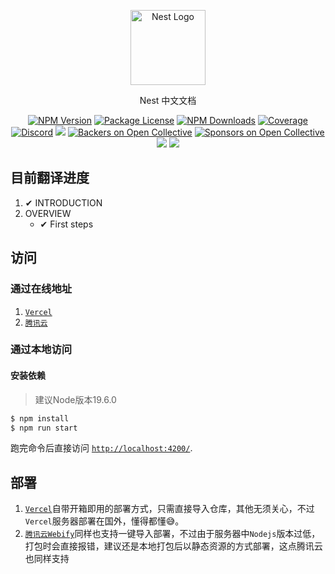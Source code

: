 <p align="center">
  <a href="http://nestjs.com/" target="blank"><img src="https://nestjs.com/img/logo-small.svg" width="120" alt="Nest Logo" /></a>
</p>

  <p align="center"> Nest 中文文档</p>
    <p align="center">
<a href="https://www.npmjs.com/~nestjscore"><img src="https://img.shields.io/npm/v/@nestjs/core.svg" alt="NPM Version" /></a>
<a href="https://www.npmjs.com/~nestjscore"><img src="https://img.shields.io/npm/l/@nestjs/core.svg" alt="Package License" /></a>
<a href="https://www.npmjs.com/~nestjscore"><img src="https://img.shields.io/npm/dm/@nestjs/core.svg" alt="NPM Downloads" /></a>
<a href="https://coveralls.io/github/nestjs/nest?branch=master"><img src="https://coveralls.io/repos/github/nestjs/nest/badge.svg?branch=master#6" alt="Coverage" /></a>
<a href="https://discord.gg/G7Qnnhy" target="_blank"><img src="https://img.shields.io/badge/discord-online-brightgreen.svg" alt="Discord"/></a>
  <a href="https://dev.to/nestjs"><img src="https://img.shields.io/badge/blog-dev.to-green"/></a>
<a href="https://opencollective.com/nest#backer"><img src="https://opencollective.com/nest/backers/badge.svg" alt="Backers on Open Collective" /></a>
<a href="https://opencollective.com/nest#sponsor"><img src="https://opencollective.com/nest/sponsors/badge.svg" alt="Sponsors on Open Collective" /></a>
  <a href="https://paypal.me/kamilmysliwiec"><img src="https://img.shields.io/badge/Donate-PayPal-dc3d53.svg"/></a>
  <a href="https://twitter.com/nestframework"><img src="https://img.shields.io/twitter/follow/nestframework.svg?style=social&label=Follow"></a>
</p>
  <!--[![Backers on Open Collective](https://opencollective.com/nest/backers/badge.svg)](https://opencollective.com/nest#backer)
  [![Sponsors on Open Collective](https://opencollective.com/nest/sponsors/badge.svg)](https://opencollective.com/nest#sponsor)-->

## 目前翻译进度
1. ✔ INTRODUCTION
2. OVERVIEW
   + ✔ First steps
  

## 访问
### 通过在线地址
1. [`Vercel`](https://docs-nestjs-zh-cn-com.vercel.app/)
2. [`腾讯云`](https://docs-nestjs-zh-cn-7etcsk677f452e-1312416298.ap-shanghai.app.tcloudbase.com/)
### 通过本地访问
#### 安装依赖
> 建议Node版本19.6.0
```bash
$ npm install
$ npm run start
```
跑完命令后直接访问 [`http://localhost:4200/`](http://localhost:4200/).

## 部署
1. [`Vercel`](https://vercel.com/dashboard)自带开箱即用的部署方式，只需直接导入仓库，其他无须关心，不过`Vercel`服务器部署在国外，懂得都懂😅。
2. [`腾讯云Webify`](https://cloud.tencent.com/product/webify)同样也支持一键导入部署，不过由于服务器中`Nodejs`版本过低，打包时会直接报错，建议还是本地打包后以静态资源的方式部署，这点腾讯云也同样支持
